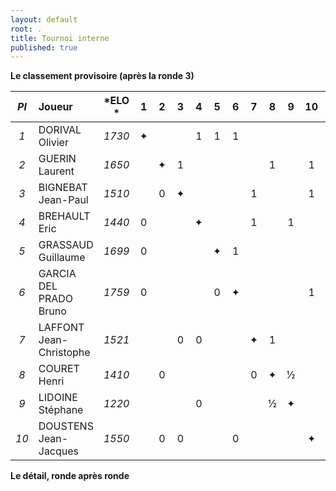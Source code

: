 ```yaml
---
layout: default
root: .
title: Tournoi interne
published: true
---
```



**Le classement provisoire (après la ronde 3)**

|*Pl*|  **Joueur** |   *ELO *          |1 |2 |3 |4 |5 |6 |7 |8 |9 |10|**Pts**|*Cu.*|*Bu.*|*Perf.*|
|:-:|:------------------------ |:---------: |:-:|:-:|:-:|:-:|:-:|:-:|:-:|:-:|:-:|:-:|:-:|:-:|:-:|:-:|
|*1*| DORIVAL Olivier         | *1730* |&#10022;| | |1|1|1| | | | |**3**|*6*|*4,5*|*-*|
|*2*| GUERIN Laurent          | *1650* | |&#10022;|1| | | | |1| |1|**3**|*6*|*2,5*|*-*|
|*3*| BIGNEBAT Jean-Paul      | *1510* | |0|&#10022;| | | |1| | |1|**2**|*4*|*4*|*-*|
|*4*| BREHAULT Eric           | *1440* |0| | |&#10022;| | |1| |1| |**2**|*3*|*5*|*-*|
|*5*| GRASSAUD Guillaume      | *1699* |0| | | |&#10022;|1| | | | |**1**|*3*|*4*|*-*|
|*6*| GARCIA DEL PRADO Bruno  | *1759* |0| | | |0|&#10022;| | | |1|**1**|*2*|*4,5*|*-*|
|*7*| LAFFONT Jean-Christophe | *1521* | | |0|0| | |&#10022;|1| | |**1**|*2*|*4,5*|*-*|
|*8*| COURET Henri            | *1410* | |0| | | | |0|&#10022;|&#189;| |**0,5**|*1,5*|*5*|*-*|
|*9*| LIDOINE Stéphane        | *1220* | | | |0| | | |&#189;|&#10022;| |**0,5**|*1,5*|*2,5*|*-*|
|*10*| DOUSTENS Jean-Jacques  | *1550* | |0|0| | |0| | | |&#10022;|**0**|*0*|*6*|*-*|

**Le détail, ronde après ronde**